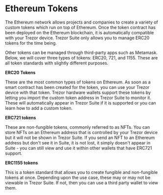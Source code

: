 # Ethereum Tokens

The Ethereum network allows projects and companies to create a variety of custom tokens which run on top of Ethereum. Once the token contract has been deployed on the Ethereum blockchain, it is automatically compatible with your Trezor device. Trezor Suite only allows you to manage ERC20 tokens for the time being.

Other tokens can be managed through third-party apps such as Metamask. Below, we will cover three types of tokens: ERC20, 721, and 1155. These are all token standards with slightly different purposes.

**ERC20 Tokens**

These are the most common types of tokens on Ethereum. As soon as a smart contract has been created for the token, you can use your Trezor device with that token. Trezor hardware wallets support these tokens by letting you import the custom token address in Trezor Suite to monitor it. These will automatically appear in Trezor Suite if it is supported or you can learn how to add a custom token.

**ERC721 tokens**

These are non-fungible tokens, commonly referred to as NFTs. You can store NFTs on an Ethereum address that is controlled by your Trezor device but it will not be shown in Trezor Suite. If you send an NFT to an Ethereum address but don't see it in Suite, it is not lost, it simply doesn't appear in Suite - you can still view and use it within other wallets that have ERC721 support.

**ERC1155 tokens**

This is a token standard that allows you to create fungible and non-fungible tokens at once. Depending upon the use case, these may or may not be viewable in Trezor Suite. If not, then you can use a third party wallet to view them.
